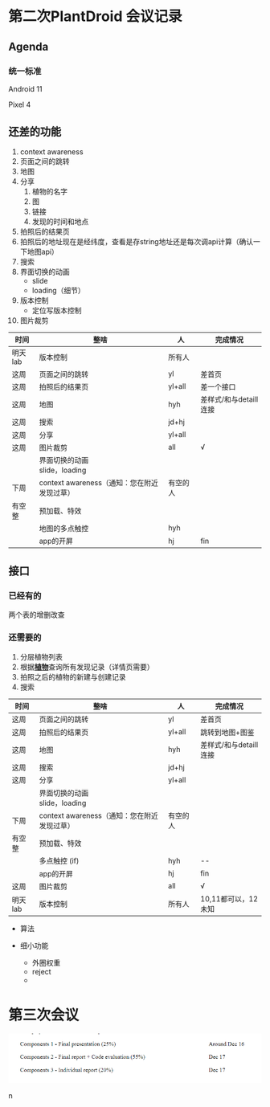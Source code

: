 # 第二次PlantDroid 会议记录

## Agenda

### 统一标准

Android 11

Pixel 4

## 还差的功能

1. context awareness
2. 页面之间的跳转
3. 地图
4. 分享
   1. 植物的名字
   2. 图
   3. 链接
   4. 发现的时间和地点
5. 拍照后的结果页
6. 拍照后的地址现在是经纬度，查看是存string地址还是每次调api计算（确认一下地图api）
7. 搜索
8. 界面切换的动画
   - slide
   - loading（细节）
9. 版本控制
   - 定位写版本控制
10. 图片裁剪

| 时间    | 整啥                                        | 人       | 完成情况               |
| ------- | ------------------------------------------- | -------- | ---------------------- |
| 明天lab | 版本控制                                    | 所有人   |                        |
| 这周    | 页面之间的跳转                              | yl       | 差首页                 |
| 这周    | 拍照后的结果页                              | yl+all   | 差一个接口             |
| 这周    | 地图                                        | hyh      | 差样式/和与detaill连接 |
| 这周    | 搜索                                        | jd+hj    |                        |
| 这周    | 分享                                        | yl+all   |                        |
| 这周    | 图片裁剪                                    | all      | √                      |
|         | 界面切换的动画<br />slide，loading          |          |                        |
| 下周    | context awareness（通知：您在附近发现过草） | 有空的人 |                        |
| 有空整  | 预加载、特效                                |          |                        |
|         | 地图的多点触控                              | hyh      |                        |
|         | app的开屏                                   | hj       | fin                    |

## 接口

### 已经有的

两个表的增删改查

### 还需要的

1. 分层植物列表
2. 根据<u>**植物**</u>查询所有发现记录（详情页需要）
3. 拍照之后的植物的新建与创建记录
4. 搜索







| 时间    | 整啥                                        | 人       | 完成情况               |
| ------- | ------------------------------------------- | -------- | ---------------------- |
| 这周    | 页面之间的跳转                              | yl       | 差首页                 |
| 这周    | 拍照后的结果页                              | yl+all   | 跳转到地图+图鉴        |
| 这周    | 地图                                        | hyh      | 差样式/和与detaill连接 |
| 这周    | 搜索                                        | jd+hj    |                        |
| 这周    | 分享                                        | yl+all   |                        |
|         | 界面切换的动画<br />slide，loading          |          |                        |
| 下周    | context awareness（通知：您在附近发现过草） | 有空的人 |                        |
| 有空整  | 预加载、特效                                |          |                        |
|         | 多点触控 (if)                               | hyh      | --                     |
|         | app的开屏                                   | hj       | fin                    |
| 这周    | 图片裁剪                                    | all      | √                      |
| 明天lab | 版本控制                                    | 所有人   | 10,11都可以，12未知    |



- 算法

- 细小功能
  - 外圈权重
  - reject
  - 





# 第三次会议

![image-20211129195230643](%E7%AC%AC%E4%BA%8C%E6%AC%A1PlantDroid%20%E4%BC%9A%E8%AE%AE%E8%AE%B0.assets/image-20211129195230643.png)



n